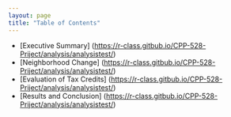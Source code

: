 ```yaml
---
layout: page
title: "Table of Contents"
---
```

- [Executive Summary] (https://r-class.gitbub.io/CPP-528-Priject/analysis/analysistest/)
- [Neighborhood Change] (https://r-class.gitbub.io/CPP-528-Priject/analysis/analysistest/)
- [Evaluation of Tax Credits] (https://r-class.gitbub.io/CPP-528-Priject/analysis/analysistest/)
- [Results and Conclusion] (https://r-class.gitbub.io/CPP-528-Priject/analysis/analysistest/)
